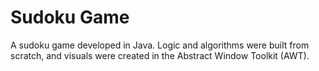 # Sudoku Game
 A sudoku game developed in Java. Logic and algorithms were built from scratch, and visuals were created in the Abstract Window Toolkit (AWT).

